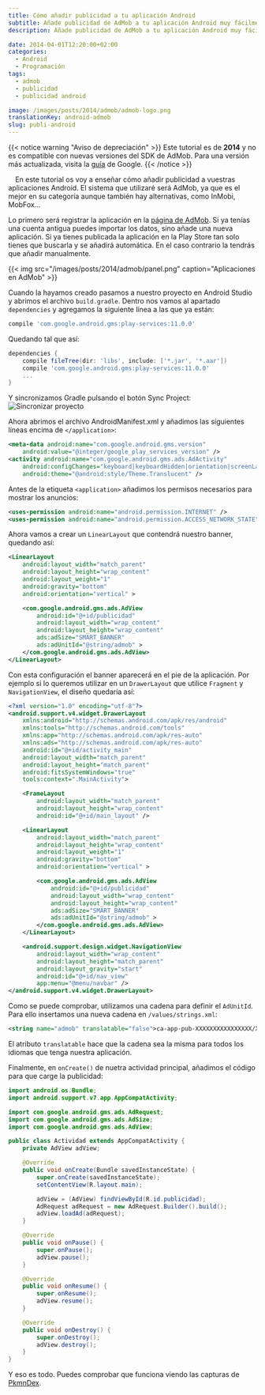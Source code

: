 ```yaml
---
title: Cómo añadir publicidad a tu aplicación Android
subtitle: Añade publicidad de AdMob a tu aplicación Android muy fácilmente.
description: Añade publicidad de AdMob a tu aplicación Android muy fácilmente.

date: 2014-04-01T12:20:00+02:00
categories:
  - Android
  - Programación
tags:
  - admob
  - publicidad
  - publicidad android

image: /images/posts/2014/admob/admob-logo.png
translationKey: android-admob
slug: publi-android
---
```

{{< notice warning "Aviso de depreciación" >}}
Este tutorial es de **2014** y no es compatible con nuevas versiones del SDK de AdMob. Para una versión más actualizada, visita la [guía](https://developers.google.com/admob/android/quick-start?hl=es) de Google.
{{< /notice >}}

⠀
En este tutorial os voy a enseñar cómo añadir publicidad a vuestras aplicaciones Android. El sistema que utilizaré será AdMob, ya que es el mejor en su categoría aunque también hay alternativas, como InMobi, MobFox...

<!--more-->

Lo primero será registrar la aplicación en la [página de AdMob](https://apps.admob.com/). Si ya tenías una cuenta antigua puedes importar los datos, sino añade una nueva aplicación. Si ya tienes publicada la aplicación en la Play Store tan solo tienes que buscarla y se añadirá automática. En el caso contrario la tendrás que añadir manualmente.

{{< img src="/images/posts/2014/admob/panel.png" caption="Aplicaciones en AdMob" >}}

Cuando la hayamos creado pasamos a nuestro proyecto en Android Studio y abrimos el archivo `build.gradle`. Dentro nos vamos al apartado `dependencies` y agregamos la siguiente línea a las que ya están:

```groovy
compile 'com.google.android.gms:play-services:11.0.0'
```

Quedando tal que así:

```groovy
dependencies {
    compile fileTree(dir: 'libs', include: ['*.jar', '*.aar'])
    compile 'com.google.android.gms:play-services:11.0.0'
    ...
}
```

Y sincronizamos Gradle pulsando el botón Sync Project: ![Sincronizar proyecto](https://developer.android.com/images/tools/sync-project.png)

Ahora abrimos el archivo AndroidManifest.xml y añadimos las siguientes líneas encima de `</application>`:

```xml
<meta-data android:name="com.google.android.gms.version"
    android:value="@integer/google_play_services_version" />
<activity android:name="com.google.android.gms.ads.AdActivity"
    android:configChanges="keyboard|keyboardHidden|orientation|screenLayout|uiMode|screenSize|smallestScreenSize"
    android:theme="@android:style/Theme.Translucent" />
```

Antes de la etiqueta `<application>` añadimos los permisos necesarios para mostrar los anuncios:

```xml
<uses-permission android:name="android.permission.INTERNET" />
<uses-permission android:name="android.permission.ACCESS_NETWORK_STATE" />
```

Ahora vamos a crear un `LinearLayout` que contendrá nuestro banner, quedando así:

```xml
<LinearLayout
    android:layout_width="match_parent"
    android:layout_height="wrap_content"
    android:layout_weight="1"
    android:gravity="bottom"
    android:orientation="vertical" >

    <com.google.android.gms.ads.AdView
        android:id="@+id/publicidad"
        android:layout_width="wrap_content"
        android:layout_height="wrap_content"
        ads:adSize="SMART_BANNER"
        ads:adUnitId="@string/admob" >
    </com.google.android.gms.ads.AdView>
</LinearLayout>
```

Con esta configuración el banner aparecerá en el pie de la aplicación. Por ejemplo si lo queremos utilizar en un `DrawerLayout` que utilice `Fragment` y `NavigationView`, el diseño quedaría así:

```xml
<?xml version="1.0" encoding="utf-8"?>
<android.support.v4.widget.DrawerLayout
    xmlns:android="http://schemas.android.com/apk/res/android"
    xmlns:tools="http://schemas.android.com/tools"
    xmlns:app="http://schemas.android.com/apk/res-auto"
    xmlns:ads="http://schemas.android.com/apk/res-auto"
    android:id="@+id/activity_main"
    android:layout_width="match_parent"
    android:layout_height="match_parent"
    android:fitsSystemWindows="true"
    tools:context=".MainActivity">

    <FrameLayout
        android:layout_width="match_parent"
        android:layout_height="wrap_content"
        android:id="@+id/main_layout" />

    <LinearLayout
        android:layout_width="match_parent"
        android:layout_height="wrap_content"
        android:layout_weight="1"
        android:gravity="bottom"
        android:orientation="vertical" >

        <com.google.android.gms.ads.AdView
            android:id="@+id/publicidad"
            android:layout_width="wrap_content"
            android:layout_height="wrap_content"
            ads:adSize="SMART_BANNER"
            ads:adUnitId="@string/admob" >
        </com.google.android.gms.ads.AdView>
    </LinearLayout>

    <android.support.design.widget.NavigationView
        android:layout_width="wrap_content"
        android:layout_height="match_parent"
        android:layout_gravity="start"
        android:id="@+id/nav_view"
        app:menu="@menu/navbar" />
</android.support.v4.widget.DrawerLayout>
```

Como se puede comprobar, utilizamos una cadena para definir el `AdUnitId`. Para ello insertamos una nueva cadena en `/values/strings.xml`:

```xml
<string name="admob" translatable="false">ca-app-pub-XXXXXXXXXXXXXXXX/XXXXXXXXXX</string>
```

El atributo `translatable` hace que la cadena sea la misma para todos los idiomas que tenga nuestra aplicación.

Finalmente, en `onCreate()` de nuetra actividad principal, añadimos el código para que carge la publicidad:

```java
import android.os.Bundle;
import android.support.v7.app.AppCompatActivity;

import com.google.android.gms.ads.AdRequest;
import com.google.android.gms.ads.AdSize;
import com.google.android.gms.ads.AdView;

public class Actividad extends AppCompatActivity {
    private AdView adView;

    @Override
    public void onCreate(Bundle savedInstanceState) {
        super.onCreate(savedInstanceState);
        setContentView(R.layout.main);

        adView = (AdView) findViewById(R.id.publicidad);
        AdRequest adRequest = new AdRequest.Builder().build();
        adView.loadAd(adRequest);
    }

    @Override
    public void onPause() {
        super.onPause();
        adView.pause();
    }

    @Override
    public void onResume() {
        super.onResume();
        adView.resume();
    }

    @Override
    public void onDestroy() {
        super.onDestroy();
        adView.destroy();
    }
}
```

Y eso es todo. Puedes comprobar que funciona viendo las capturas de [PkmnDex](/proyectos/android/pkmndex/).
